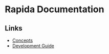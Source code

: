 # Rapida Documentation

## Links

- [Concepts](./CONCEPTS.md)
- [Development Guide](./DEV-GUIDE.md)
